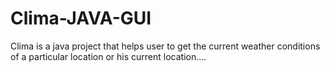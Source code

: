# Clima-JAVA-GUI
Clima is a java project that helps user to get the current weather conditions of a particular location or his current location....  
